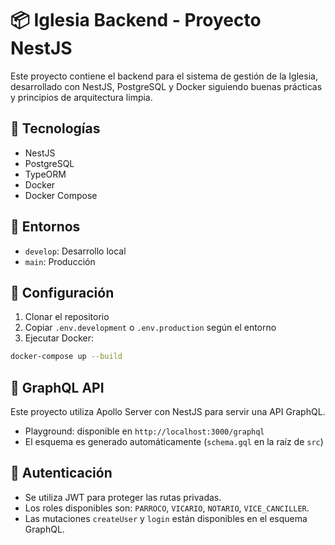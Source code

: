 # 📦 Iglesia Backend - Proyecto NestJS

Este proyecto contiene el backend para el sistema de gestión de la Iglesia, desarrollado con NestJS, PostgreSQL y Docker siguiendo buenas prácticas y principios de arquitectura limpia.

## 🚀 Tecnologías

- NestJS
- PostgreSQL
- TypeORM
- Docker
- Docker Compose

## 🧪 Entornos

- `develop`: Desarrollo local
- `main`: Producción

## 🔧 Configuración

1. Clonar el repositorio
2. Copiar `.env.development` o `.env.production` según el entorno
3. Ejecutar Docker:

```bash
docker-compose up --build
```

## 🔌 GraphQL API

Este proyecto utiliza Apollo Server con NestJS para servir una API GraphQL.

- Playground: disponible en `http://localhost:3000/graphql`
- El esquema es generado automáticamente (`schema.gql` en la raíz de `src`)

## 🔐 Autenticación

- Se utiliza JWT para proteger las rutas privadas.
- Los roles disponibles son: `PARROCO`, `VICARIO`, `NOTARIO`, `VICE_CANCILLER`.
- Las mutaciones `createUser` y `login` están disponibles en el esquema GraphQL.
